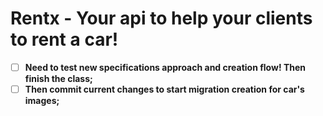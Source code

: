 # Rentx - Your api to help your clients to rent a car!

- [ ] __Need to test new specifications approach and creation flow! Then finish the class;__
- [ ] __Then commit current changes to start migration creation for car's images;__
